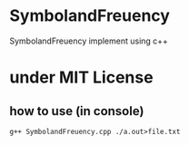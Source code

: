 # SymbolandFreuency
SymbolandFreuency implement using c++

# under MIT License

## how to use (in console)
``
g++ SymbolandFreuency.cpp
./a.out>file.txt
``
